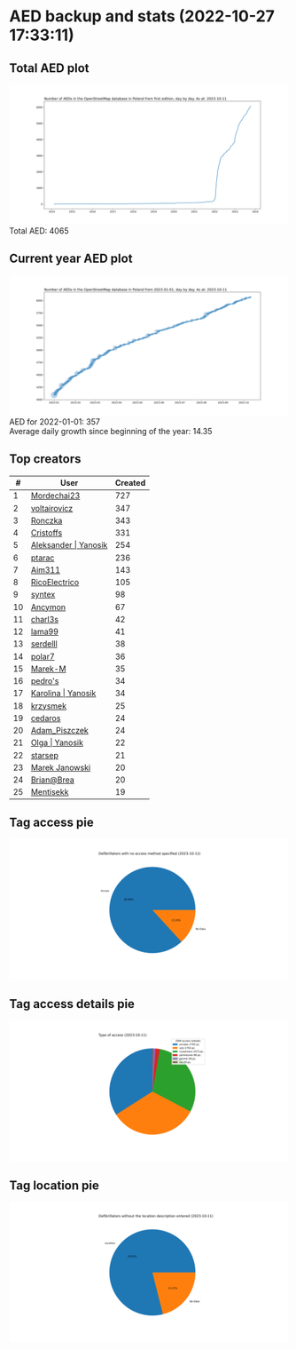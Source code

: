 # AED backup and stats (2022-10-27 17:33:11)


## Total AED plot
![](report_data/total_aed.svg)
Total AED: 4065

## Current year AED plot
![](report_data/current_year_aed.svg)\
AED for 2022-01-01: 357\
Average daily growth since beginning of the year: 14.35

## Top creators
| # | User | Created |
| ------------- | ------------- | ------------- |
| 1 | [Mordechai23](<https://www.openstreetmap.org/user/Mordechai23>) | 727 |
| 2 | [voltairovicz](<https://www.openstreetmap.org/user/voltairovicz>) | 347 |
| 3 | [Ronczka](<https://www.openstreetmap.org/user/Ronczka>) | 343 |
| 4 | [Cristoffs](<https://www.openstreetmap.org/user/Cristoffs>) | 331 |
| 5 | [Aleksander &#124; Yanosik](<https://www.openstreetmap.org/user/Aleksander &#124; Yanosik>) | 254 |
| 6 | [ptarac](<https://www.openstreetmap.org/user/ptarac>) | 236 |
| 7 | [Aim311](<https://www.openstreetmap.org/user/Aim311>) | 143 |
| 8 | [RicoElectrico](<https://www.openstreetmap.org/user/RicoElectrico>) | 105 |
| 9 | [syntex](<https://www.openstreetmap.org/user/syntex>) | 98 |
| 10 | [Ancymon](<https://www.openstreetmap.org/user/Ancymon>) | 67 |
| 11 | [charl3s](<https://www.openstreetmap.org/user/charl3s>) | 42 |
| 12 | [lama99](<https://www.openstreetmap.org/user/lama99>) | 41 |
| 13 | [serdelll](<https://www.openstreetmap.org/user/serdelll>) | 38 |
| 14 | [polar7](<https://www.openstreetmap.org/user/polar7>) | 36 |
| 15 | [Marek-M](<https://www.openstreetmap.org/user/Marek-M>) | 35 |
| 16 | [pedro's](<https://www.openstreetmap.org/user/pedro's>) | 34 |
| 17 | [Karolina &#124; Yanosik](<https://www.openstreetmap.org/user/Karolina &#124; Yanosik>) | 34 |
| 18 | [krzysmek](<https://www.openstreetmap.org/user/krzysmek>) | 25 |
| 19 | [cedaros](<https://www.openstreetmap.org/user/cedaros>) | 24 |
| 20 | [Adam_Piszczek](<https://www.openstreetmap.org/user/Adam_Piszczek>) | 24 |
| 21 | [Olga &#124; Yanosik](<https://www.openstreetmap.org/user/Olga &#124; Yanosik>) | 22 |
| 22 | [starsep](<https://www.openstreetmap.org/user/starsep>) | 21 |
| 23 | [Marek Janowski](<https://www.openstreetmap.org/user/Marek Janowski>) | 20 |
| 24 | [Brian@Brea](<https://www.openstreetmap.org/user/Brian@Brea>) | 20 |
| 25 | [Mentisekk](<https://www.openstreetmap.org/user/Mentisekk>) | 19 |

## Tag access pie
![](report_data/tag_access.svg)

## Tag access details pie
![](report_data/tag_access_details.svg)

## Tag location pie
![](report_data/tag_location.svg)
